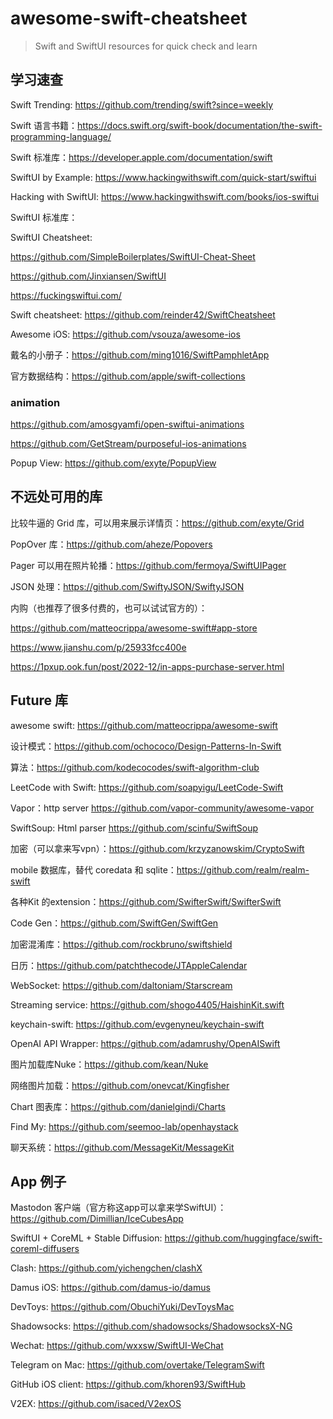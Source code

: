 # awesome-swift-cheatsheet

> Swift and SwiftUI resources for quick check and learn

## 学习速查

Swift Trending: https://github.com/trending/swift?since=weekly

Swift 语言书籍：https://docs.swift.org/swift-book/documentation/the-swift-programming-language/

Swift 标准库：https://developer.apple.com/documentation/swift

SwiftUI by Example: https://www.hackingwithswift.com/quick-start/swiftui

Hacking with SwiftUI: https://www.hackingwithswift.com/books/ios-swiftui

SwiftUI 标准库：

SwiftUI Cheatsheet: 

https://github.com/SimpleBoilerplates/SwiftUI-Cheat-Sheet

https://github.com/Jinxiansen/SwiftUI

https://fuckingswiftui.com/

Swift cheatsheet: https://github.com/reinder42/SwiftCheatsheet

Awesome iOS: https://github.com/vsouza/awesome-ios

戴名的小册子：https://github.com/ming1016/SwiftPamphletApp

官方数据结构：https://github.com/apple/swift-collections

### animation

https://github.com/amosgyamfi/open-swiftui-animations

https://github.com/GetStream/purposeful-ios-animations

Popup View: https://github.com/exyte/PopupView

## 不远处可用的库

比较牛逼的 Grid 库，可以用来展示详情页：https://github.com/exyte/Grid

PopOver 库：https://github.com/aheze/Popovers

Pager 可以用在照片轮播：https://github.com/fermoya/SwiftUIPager

JSON 处理：https://github.com/SwiftyJSON/SwiftyJSON

内购（也推荐了很多付费的，也可以试试官方的）：

https://github.com/matteocrippa/awesome-swift#app-store

https://www.jianshu.com/p/25933fcc400e

https://1pxup.ook.fun/post/2022-12/in-apps-purchase-server.html


## Future 库

awesome swift: https://github.com/matteocrippa/awesome-swift

设计模式：https://github.com/ochococo/Design-Patterns-In-Swift

算法：https://github.com/kodecocodes/swift-algorithm-club

LeetCode with Swift: https://github.com/soapyigu/LeetCode-Swift

Vapor：http server https://github.com/vapor-community/awesome-vapor

SwiftSoup: Html parser https://github.com/scinfu/SwiftSoup

加密（可以拿来写vpn）：https://github.com/krzyzanowskim/CryptoSwift

mobile 数据库，替代 coredata 和 sqlite：https://github.com/realm/realm-swift

各种Kit 的extension：https://github.com/SwifterSwift/SwifterSwift

Code Gen：https://github.com/SwiftGen/SwiftGen

加密混淆库：https://github.com/rockbruno/swiftshield

日历：https://github.com/patchthecode/JTAppleCalendar

WebSocket: https://github.com/daltoniam/Starscream

Streaming service: https://github.com/shogo4405/HaishinKit.swift

keychain-swift: https://github.com/evgenyneu/keychain-swift

OpenAI API Wrapper: https://github.com/adamrushy/OpenAISwift

图片加载库Nuke：https://github.com/kean/Nuke

网络图片加载：https://github.com/onevcat/Kingfisher

Chart 图表库：https://github.com/danielgindi/Charts

Find My:  https://github.com/seemoo-lab/openhaystack

聊天系统：https://github.com/MessageKit/MessageKit

## App 例子

Mastodon 客户端（官方称这app可以拿来学SwiftUI）：https://github.com/Dimillian/IceCubesApp

SwiftUI + CoreML + Stable Diffusion: https://github.com/huggingface/swift-coreml-diffusers

Clash: https://github.com/yichengchen/clashX

Damus iOS: https://github.com/damus-io/damus

DevToys: https://github.com/ObuchiYuki/DevToysMac

Shadowsocks: https://github.com/shadowsocks/ShadowsocksX-NG

Wechat: https://github.com/wxxsw/SwiftUI-WeChat

Telegram on Mac: https://github.com/overtake/TelegramSwift

GitHub iOS client: https://github.com/khoren93/SwiftHub

V2EX: https://github.com/isaced/V2exOS